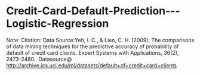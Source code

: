 # Credit-Card-Default-Prediction---Logistic-Regression
Note: Citation: Data Source:Yeh, I. C., &amp; Lien, C. H. (2009). The comparisons of data mining techniques for the predictive accuracy of probability of default of credit card clients. Expert Systems with Applications, 36(2), 2473-2480.. Datasource@ http://archive.ics.uci.edu/ml/datasets/default+of+credit+card+clients
